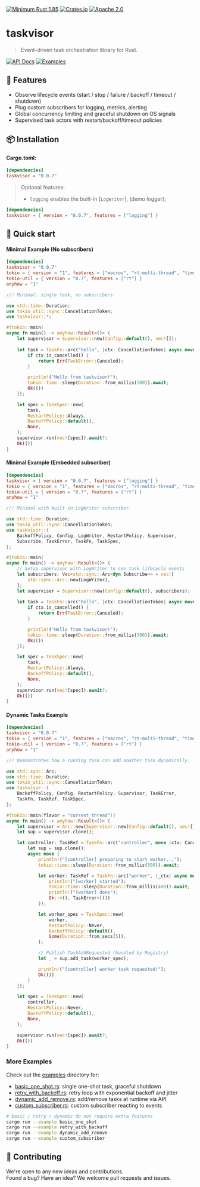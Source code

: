 [![Minimum Rust 1.85](https://img.shields.io/badge/rust-1.85%2B-orange.svg)](https://rust-lang.org)
[![Crates.io](https://img.shields.io/crates/v/taskvisor.svg)](https://crates.io/crates/taskvisor)
[![Apache 2.0](https://img.shields.io/badge/license-Apache2.0-orange.svg)](./LICENSE)

# taskvisor
> Event-driven task orchestration library for Rust.

<div>
  <a href="https://docs.rs/taskvisor/latest/taskvisor/"><img alt="API Docs" src="https://img.shields.io/badge/API%20Docs-4d76ae?style=for-the-badge&logo=rust&logoColor=white"></a>
  <a href="./examples/"><img alt="Examples" src="https://img.shields.io/badge/Examples-2ea44f?style=for-the-badge&logo=github&logoColor=white"></a>
</div>

## 📖 Features
- Observe lifecycle events (start / stop / failure / backoff / timeout / shutdown)
- Plug custom subscribers for logging, metrics, alerting
- Global concurrency limiting and graceful shutdown on OS signals
- Supervised task actors with restart/backoff/timeout policies

## 📦 Installation
#### Cargo.toml:
```toml
[dependencies]
taskvisor = "0.0.7"
```

> Optional features:
>  - `logging` enables the built-in [`LogWriter`], (demo logger);

```toml
[dependencies]
taskvisor = { version = "0.0.7", features = ["logging"] }
```

## 📝 Quick start
#### Minimal Example (No subscribers)
```toml
[dependencies]
taskvisor = "0.0.7"
tokio = { version = "1", features = ["macros", "rt-multi-thread", "time", "sync", "signal"] }
tokio-util = { version = "0.7", features = ["rt"] }
anyhow = "1"
```
```rust
//! Minimal: single task, no subscribers.

use std::time::Duration;
use tokio_util::sync::CancellationToken;
use taskvisor::*;

#[tokio::main]
async fn main() -> anyhow::Result<()> {
    let supervisor = Supervisor::new(Config::default(), vec![]);
    
    let task = TaskFn::arc("hello", |ctx: CancellationToken| async move {
        if ctx.is_cancelled() {
            return Err(TaskError::Canceled);
        }

        println!("Hello from taskvisor!");
        tokio::time::sleep(Duration::from_millis(300)).await;
        Ok(())
    });

    let spec = TaskSpec::new(
        task, 
        RestartPolicy::Always, 
        BackoffPolicy::default(), 
        None,
    );
    supervisor.run(vec![spec]).await?;
    Ok(())
}
```

#### Minimal Example (Embedded subscriber)
```toml
[dependencies]
taskvisor = { version = "0.0.7", features = ["logging"] }
tokio = { version = "1", features = ["macros", "rt-multi-thread", "time", "sync", "signal"] }
tokio-util = { version = "0.7", features = ["rt"] }
anyhow = "1"
```
```rust
//! Minimal with built-in LogWriter subscriber.

use std::time::Duration;
use tokio_util::sync::CancellationToken;
use taskvisor::{
    BackoffPolicy, Config, LogWriter, RestartPolicy, Supervisor, 
    Subscribe, TaskError, TaskFn, TaskSpec,
};

#[tokio::main]
async fn main() -> anyhow::Result<()> {
    // Setup supervisor with LogWriter to see task lifecycle events
    let subscribers: Vec<std::sync::Arc<dyn Subscribe>> = vec![
        std::sync::Arc::new(LogWriter),
    ];
    let supervisor = Supervisor::new(Config::default(), subscribers);
    
    let task = TaskFn::arc("hello", |ctx: CancellationToken| async move {
        if ctx.is_cancelled() {
            return Err(TaskError::Canceled);
        }

        println!("Hello from taskvisor!");
        tokio::time::sleep(Duration::from_millis(300)).await;
        Ok(())
    });

    let spec = TaskSpec::new(
        task, 
        RestartPolicy::Always, 
        BackoffPolicy::default(), 
        None,
    );
    supervisor.run(vec![spec]).await?;
    Ok(())
}
```

#### Dynamic Tasks Example
```toml
[dependencies]
taskvisor = "0.0.7"
tokio = { version = "1", features = ["macros", "rt-multi-thread", "time", "sync", "signal"] }
tokio-util = { version = "0.7", features = ["rt"] }
anyhow = "1"
```
```rust
//! Demonstrates how a running task can add another task dynamically.

use std::sync::Arc;
use std::time::Duration;
use tokio_util::sync::CancellationToken;
use taskvisor::{
    BackoffPolicy, Config, RestartPolicy, Supervisor, TaskError, 
    TaskFn, TaskRef, TaskSpec,
};

#[tokio::main(flavor = "current_thread")]
async fn main() -> anyhow::Result<()> {
    let supervisor = Arc::new(Supervisor::new(Config::default(), vec![]));
    let sup = supervisor.clone();

    let controller: TaskRef = TaskFn::arc("controller", move |ctx: CancellationToken| {
        let sup = sup.clone();
        async move {
            println!("[controller] preparing to start worker...");
            tokio::time::sleep(Duration::from_millis(500)).await;

            let worker: TaskRef = TaskFn::arc("worker", |_ctx| async move {
                println!("[worker] started");
                tokio::time::sleep(Duration::from_millis(400)).await;
                println!("[worker] done");
                Ok::<(), TaskError>(())
            });

            let worker_spec = TaskSpec::new(
                worker,
                RestartPolicy::Never,
                BackoffPolicy::default(),
                Some(Duration::from_secs(5)),
            );

            // Publish TaskAddRequested (handled by Registry)
            let _ = sup.add_task(worker_spec);

            println!("[controller] worker task requested!");
            Ok(())
        }
    });

    let spec = TaskSpec::new(
        controller,
        RestartPolicy::Never,
        BackoffPolicy::default(),
        None,
    );

    supervisor.run(vec![spec]).await?;
    Ok(())
}
```

### More Examples
Check out the [examples](./examples) directory for:
- [basic_one_shot.rs](examples/basic_one_shot.rs): single one-shot task, graceful shutdown
- [retry_with_backoff.rs](examples/retry_with_backoff.rs): retry loop with exponential backoff and jitter
- [dynamic_add_remove.rs](examples/dynamic_add_remove.rs): add/remove tasks at runtime via API
- [custom_subscriber.rs](examples/custom_subscriber.rs): custom subscriber reacting to events

```bash
# basic / retry / dynamic do not require extra features
cargo run --example basic_one_shot
cargo run --example retry_with_backoff
cargo run --example dynamic_add_remove
cargo run --example custom_subscriber
```

## 🤝 Contributing
We're open to any new ideas and contributions.  
Found a bug? Have an idea? We welcome pull requests and issues.
